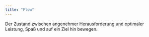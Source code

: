 ```yaml
---
title: "Flow"
---
```

Der Zustand zwischen angenehmer Herausforderung und optimaler Leistung, Spaß und auf ein Ziel hin bewegen.